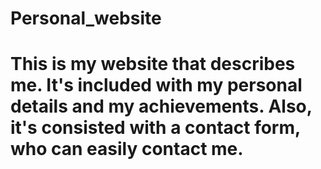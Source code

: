 # Personal_website
# This is my website that describes me. It's included with my personal details and my achievements. Also, it's consisted with a contact form, who can easily contact me.
